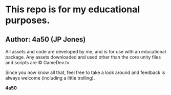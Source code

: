 # This repo is for my educational purposes.

## Author: 4a50 (JP Jones)

All assets and code are developed by me, and is for use with an educational package.
Any assets downloaded and used other than the core unity files and scripts are &copy; GameDev.tv

Since you now know all that, feel free to take a look around and feedback is always welcome (including a little trolling).

**4a50**
